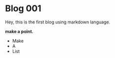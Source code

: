 # Blog 001

Hey, this is the first blog using markdown language.

**make a point.**

- Make
- A
- List
